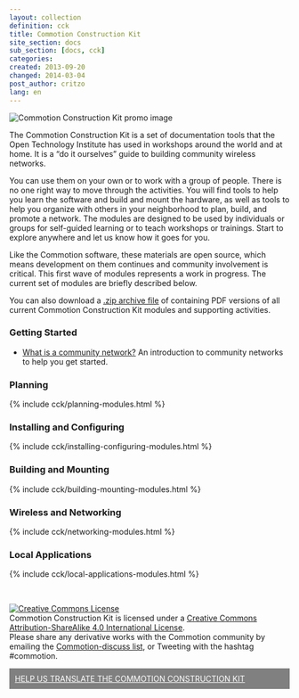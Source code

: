 ```yaml
---
layout: collection
definition: cck
title: Commotion Construction Kit
site_section: docs
sub_section: [docs, cck]
categories: 
created: 2013-09-20
changed: 2014-03-04
post_author: critzo
lang: en
---
```


<p><img alt="Commotion Construction Kit promo image" src="/files/styles/large/public/CCK_general_intro.png" /></p>

<p>The Commotion Construction Kit is a set of documentation tools that the Open Technology Institute has used in workshops around the world and at home. It is a “do it ourselves” guide to building community wireless networks.</p>

<p>You can use them on your own or to work with a group of people. There is no one right way to move through the activities. You will find tools to help you learn the software and build and mount the hardware, as well as tools to help you organize with others in your neighborhood to plan, build, and promote a network. The modules are designed to be used by individuals or groups for self-guided learning or to teach workshops or trainings. Start to explore anywhere and let us know how it goes for you.</p>

<p>Like the Commotion software, these materials are open source, which means development on them continues and community involvement is critical. This first wave of modules represents a work in progress. The current set of modules are briefly described below.</p>

<p>You can also download a <a href="http://files.opentechinstitute.org/~commotion/CCK-All PDFs-12-17-2013.zip">.zip archive file</a> of containing PDF versions of all current Commotion Construction Kit modules and supporting activities.</p>

<h3>Getting Started</h3>
<ul><li><a href="/docs/cck/about-community-wireless">What is a community network?</a> An introduction to community networks to help you get started.</li></ul>

<h3>Planning</h3>
{% include cck/planning-modules.html %}

<h3>Installing and Configuring</h3>
{% include cck/installing-configuring-modules.html %}

<h3>Building and Mounting</h3>
{% include cck/building-mounting-modules.html %}

<h3>Wireless and Networking</h3>
{% include cck/networking-modules.html %}

<h3>Local Applications</h3>
{% include cck/local-applications-modules.html %}

<p>&nbsp;</p>

<p class="rtecenter"><a rel="license" href="http://creativecommons.org/licenses/by-sa/4.0/"><img alt="Creative Commons License" style="border-width:0" src="http://i.creativecommons.org/l/by-sa/4.0/88x31.png" /></a><br /><span xmlns:dct="http://purl.org/dc/terms/" property="dct:title">Commotion Construction Kit</span> is licensed under a <a rel="license" href="http://creativecommons.org/licenses/by-sa/4.0/">Creative Commons Attribution-ShareAlike 4.0 International License</a>.<br />
Please share any derivative works with the Commotion community by emailing the <a href="https://lists.chambana.net/mailman/listinfo/commotion-discuss">Commotion-discuss list</a>, or Tweeting with the hashtag #commotion.</p>
 
<div><span style="padding:10px;background-color:Gray;font-size:1em;display:block;"><a href="https://www.transifex.com/projects/p/commotion-documentation/" style="color:white;target:new tab front;">HELP US TRANSLATE THE COMMOTION CONSTRUCTION KIT</a></span></div>

